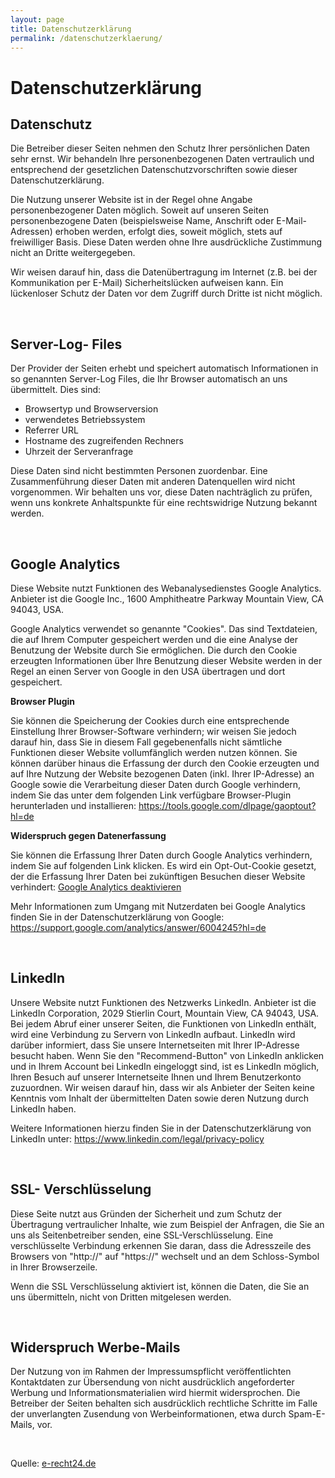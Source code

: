 ```yaml
---
layout: page
title: Datenschutzerklärung
permalink: /datenschutzerklaerung/
---
```


<h1>Datenschutzerkl&auml;rung</h1> <h2>Datenschutz</h2> <p>Die Betreiber dieser Seiten nehmen
den Schutz Ihrer pers&ouml;nlichen Daten sehr ernst. Wir behandeln Ihre personenbezogenen Daten
vertraulich und entsprechend der gesetzlichen Datenschutzvorschriften sowie dieser
Datenschutzerkl&auml;rung.</p> <p>Die Nutzung unserer Website ist in der Regel ohne Angabe
personenbezogener Daten m&ouml;glich. Soweit auf unseren Seiten personenbezogene Daten
(beispielsweise Name, Anschrift oder E-Mail-Adressen) erhoben werden, erfolgt dies, soweit
m&ouml;glich, stets auf freiwilliger Basis. Diese Daten werden ohne Ihre ausdr&uuml;ckliche Zustimmung
nicht an Dritte weitergegeben.</p> <p>Wir weisen darauf hin, dass die Daten&uuml;bertragung im Internet
(z.B. bei der Kommunikation per E-Mail) Sicherheitsl&uuml;cken aufweisen kann. Ein l&uuml;ckenloser
Schutz der Daten vor dem Zugriff durch Dritte ist nicht m&ouml;glich.</p><p>&nbsp;</p> <h2>Server-Log-
Files</h2> <p>Der Provider der Seiten erhebt und speichert automatisch Informationen in so genannten
Server-Log Files, die Ihr Browser automatisch an uns &uuml;bermittelt. Dies sind:</p> <ul>
<li>Browsertyp und Browserversion</li> <li>verwendetes Betriebssystem</li> <li>Referrer URL</li>
<li>Hostname des zugreifenden Rechners</li> <li>Uhrzeit der Serveranfrage</li> </ul> <p>Diese Daten
sind nicht bestimmten Personen zuordenbar. Eine Zusammenf&uuml;hrung dieser Daten mit anderen
Datenquellen wird nicht vorgenommen. Wir behalten uns vor, diese Daten nachtr&auml;glich zu
pr&uuml;fen, wenn uns konkrete Anhaltspunkte f&uuml;r eine rechtswidrige Nutzung bekannt
werden.</p><p>&nbsp;</p> <h2>Google Analytics</h2> <p>Diese Website nutzt Funktionen des
Webanalysedienstes Google Analytics. Anbieter ist die Google Inc., 1600 Amphitheatre Parkway Mountain
View, CA 94043, USA.</p> <p>Google Analytics verwendet so genannte &quot;Cookies&quot;. Das sind
Textdateien, die auf Ihrem Computer gespeichert werden und die eine Analyse der Benutzung der
Website durch Sie erm&ouml;glichen. Die durch den Cookie erzeugten Informationen &uuml;ber Ihre
Benutzung dieser Website werden in der Regel an einen Server von Google in den USA &uuml;bertragen
und dort gespeichert.</p> <p><strong>Browser Plugin</strong></p> <p>Sie k&ouml;nnen die
Speicherung der Cookies durch eine entsprechende Einstellung Ihrer Browser-Software verhindern; wir
weisen Sie jedoch darauf hin, dass Sie in diesem Fall gegebenenfalls nicht s&auml;mtliche Funktionen
dieser Website vollumf&auml;nglich werden nutzen k&ouml;nnen. Sie k&ouml;nnen dar&uuml;ber hinaus
die Erfassung der durch den Cookie erzeugten und auf Ihre Nutzung der Website bezogenen Daten (inkl.
Ihrer IP-Adresse) an Google sowie die Verarbeitung dieser Daten durch Google verhindern, indem Sie das
unter dem folgenden Link verf&uuml;gbare Browser-Plugin herunterladen und installieren: <a
href="https://tools.google.com/dlpage/gaoptout?hl=de"
target="_blank">https://tools.google.com/dlpage/gaoptout?hl=de</a></p> <p><strong>Widerspruch gegen Datenerfassung</strong></p> <p>Sie k&ouml;nnen die Erfassung Ihrer Daten durch Google Analytics
verhindern, indem Sie auf folgenden Link klicken. Es wird ein Opt-Out-Cookie gesetzt, der die Erfassung
Ihrer Daten bei zuk&uuml;nftigen Besuchen dieser Website verhindert: <a
href="javascript:gaOptout();">Google Analytics deaktivieren</a></p> <p>Mehr Informationen zum
Umgang mit Nutzerdaten bei Google Analytics finden Sie in der Datenschutzerkl&auml;rung von Google:
<a href="https://support.google.com/analytics/answer/6004245?hl=de"
target="_blank">https://support.google.com/analytics/answer/6004245?hl=de</a></p><p>&nbsp;</p>
<h2>LinkedIn</h2> <p>Unsere Website nutzt Funktionen des Netzwerks LinkedIn. Anbieter ist die
LinkedIn Corporation, 2029 Stierlin Court, Mountain View, CA 94043, USA. Bei jedem Abruf einer unserer
Seiten, die Funktionen von LinkedIn enth&auml;lt, wird eine Verbindung zu Servern von LinkedIn aufbaut.
LinkedIn wird dar&uuml;ber informiert, dass Sie unsere Internetseiten mit Ihrer IP-Adresse besucht haben.
Wenn Sie den "Recommend-Button" von LinkedIn anklicken und in Ihrem Account bei LinkedIn eingeloggt
sind, ist es LinkedIn m&ouml;glich, Ihren Besuch auf unserer Internetseite Ihnen und Ihrem Benutzerkonto
zuzuordnen. Wir weisen darauf hin, dass wir als Anbieter der Seiten keine Kenntnis vom Inhalt der
&uuml;bermittelten Daten sowie deren Nutzung durch LinkedIn haben.</p> <p>Weitere Informationen
hierzu finden Sie in der Datenschutzerkl&auml;rung von LinkedIn unter: <a
href="https://www.linkedin.com/legal/privacy-policy"
target="_blank">https://www.linkedin.com/legal/privacy-policy</a></p><p>&nbsp;</p> <h2>SSL-
Verschl&uuml;sselung</h2> <p>Diese Seite nutzt aus Gr&uuml;nden der Sicherheit und zum Schutz der
&Uuml;bertragung vertraulicher Inhalte, wie zum Beispiel der Anfragen, die Sie an uns als Seitenbetreiber
senden, eine SSL-Verschl&uuml;sselung. Eine verschl&uuml;sselte Verbindung erkennen Sie daran, dass
die Adresszeile des Browsers von &quot;http://&quot; auf &quot;https://&quot; wechselt und an dem
Schloss-Symbol in Ihrer Browserzeile.</p> <p>Wenn die SSL Verschl&uuml;sselung aktiviert ist,
k&ouml;nnen die Daten, die Sie an uns &uuml;bermitteln, nicht von Dritten mitgelesen
werden.</p><p>&nbsp;</p> <h2>Widerspruch Werbe-Mails</h2> <p>Der Nutzung von im Rahmen der
Impressumspflicht ver&ouml;ffentlichten Kontaktdaten zur &Uuml;bersendung von nicht ausdr&uuml;cklich
angeforderter Werbung und Informationsmaterialien wird hiermit widersprochen. Die Betreiber der Seiten
behalten sich ausdr&uuml;cklich rechtliche Schritte im Falle der unverlangten Zusendung von
Werbeinformationen, etwa durch Spam-E-Mails, vor.</p><p>&nbsp;</p> <p>Quelle: <a
href="https://www.e-recht24.de">e-recht24.de</a></p>
